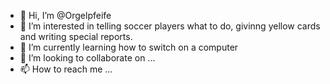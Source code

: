 - 👋 Hi, I’m @Orgelpfeife
- 👀 I’m interested in telling soccer players what to do, givinng yellow cards and writing special reports.
- 🌱 I’m currently learning how to switch on a computer
- 💞️ I’m looking to collaborate on ...
- 📫 How to reach me ...

<!---
Orgelpfeife/Orgelpfeife is a ✨ special ✨ repository because its `README.md` (this file) appears on your GitHub profile.
You can click the Preview link to take a look at your changes.
--->
